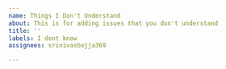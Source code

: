 ```yaml
---
name: Things I Don't Understand
about: This is for adding issues that you don't understand
title: ''
labels: I dont know
assignees: srinivasbojja369

---
```



